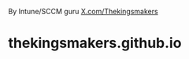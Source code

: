 By Intune/SCCM guru [X.com/Thekingsmakers
](https://x.com/thekingsmakers)


# thekingsmakers.github.io

